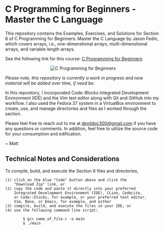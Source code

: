 # C Programming for Beginners - Master the C Language

This repository contains the Examples, Exercises, and Solutions
for Section 8 of C Programming for Beginners: Master the C Language
by Jason Fedin, which covers arrays, i.e., one-dimenstional arrays,
multi-dimenstional arrays, and variable length arrays.

See the following link for this course: <a href="https://www.udemy.com/course/c-programming-for-beginner-/" title="C Programming" target="_blank">C Programming for Beginners</a>

<p align="center">
    <img src="https://learnprogramming.academy/wp-content/uploads/2023/04/1467808_f8c0-4.jpg" alt="C Programming for Beginners" title="C Programming for Beginners"> 
</p>

<i>Please note, this repository is currently a work in progress and new material
will be added over time, if need be.</i>

In this repository, I incorporated Code::Blocks Integrated Development
Environment (IDE) and the Vim text editor along with Git and GitHub into
my workflow. I also used the Fedora 37 system in a VirtualBox environment
to create, use, and manage directories and files as I worked through the
section.

Please feel free to reach out to me at devildoc300@gmail.com if you have
any questions or comments. In addition, feel free to utilize the source
code for your consumption and edification.

~ Matt

Technical Notes and Considerations
-----------------------------------------------------------------------

To compile, build, and execute the Section 8 files and directories,

    (1) click on the blue "Code" button above and click the 
        "Download Zip" link, or
    (2) copy the code and paste it directly into your preferred
        Integrated Development Environment (IDE), CLion, CodeLite,
        or Code::blocks, for example, or your preferred text editor,
        Vim, Nano, or Emacs, for example, and either
    (3) compile, build, and execute the files in your IDE, or
    (4) use the following command-line script:

            $ gcc name_of_file.c -o main
            $ ./main


 
